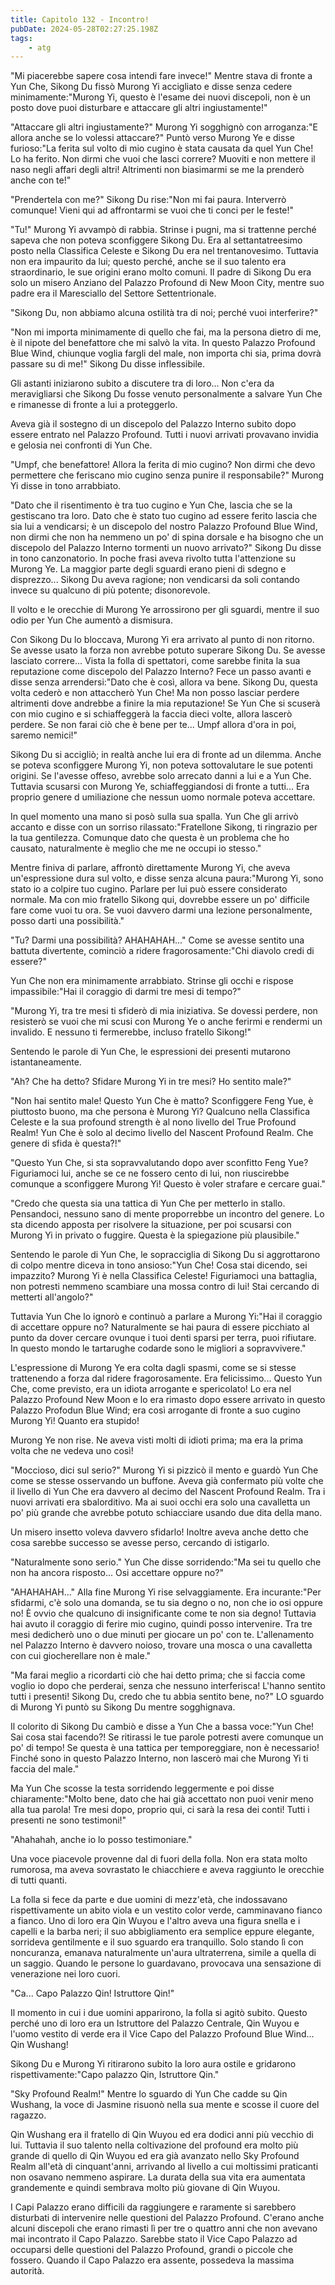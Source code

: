 ```yaml
---
title: Capitolo 132 - Incontro!
pubDate: 2024-05-28T02:27:25.198Z
tags:
    - atg
---
```





"Mi piacerebbe sapere cosa intendi fare invece!" Mentre stava di fronte a Yun Che, Sikong Du fissò Murong Yi accigliato e disse senza cedere minimamente:"Murong Yi, questo è l'esame dei nuovi discepoli, non è un posto dove puoi disturbare e attaccare gli altri ingiustamente!"


"Attaccare gli altri ingiustamente?" Murong Yi sogghignò con arroganza:"E allora anche se lo volessi attaccare?" Puntò verso Murong Ye e disse furioso:"La ferita sul volto di mio cugino è stata causata da quel Yun Che! Lo ha ferito. Non dirmi che vuoi che lasci correre? Muoviti e non mettere il naso negli affari degli altri! Altrimenti non biasimarmi se me la prenderò anche con te!"


"Prendertela con me?" Sikong Du rise:"Non mi fai paura. Interverrò comunque! Vieni qui ad affrontarmi se vuoi che ti conci per le feste!"


"Tu!" Murong Yi avvampò di rabbia. Strinse i pugni, ma si trattenne perché sapeva che non poteva sconfiggere Sikong Du. Era al settantatreesimo posto nella Classifica Celeste e Sikong Du era nel trentanovesimo. Tuttavia non era impaurito da lui; questo perché, anche se il suo talento era straordinario, le sue origini erano molto comuni. Il padre di Sikong Du era solo un misero Anziano del Palazzo Profound di New Moon City, mentre suo padre era il Maresciallo del Settore Settentrionale.


"Sikong Du, non abbiamo alcuna ostilità tra di noi; perché vuoi interferire?"


"Non mi importa minimamente di quello che fai, ma la persona dietro di me, è il nipote del benefattore che mi salvò la vita. In questo Palazzo Profound Blue Wind, chiunque voglia fargli del male, non importa chi sia, prima dovrà passare su di me!" Sikong Du disse inflessibile.


Gli astanti iniziarono subito a discutere tra di loro... Non c'era da meravigliarsi che Sikong Du fosse venuto personalmente a salvare Yun Che e rimanesse di fronte a lui a proteggerlo.


Aveva già il sostegno di un discepolo del Palazzo Interno subito dopo essere entrato nel Palazzo Profound. Tutti i nuovi arrivati provavano invidia e gelosia nei confronti di Yun Che.


"Umpf, che benefattore! Allora la ferita di mio cugino? Non dirmi che devo permettere che feriscano mio cugino senza punire il responsabile?" Murong Yi disse in tono arrabbiato.


"Dato che il risentimento è tra tuo cugino e Yun Che, lascia che se la gestiscano tra loro. Dato che è stato tuo cugino ad essere ferito lascia che sia lui a vendicarsi; è un discepolo del nostro Palazzo Profound Blue Wind, non dirmi che non ha nemmeno un po' di spina dorsale e ha bisogno che un discepolo del Palazzo Interno tormenti un nuovo arrivato?" Sikong Du disse in tono canzonatorio. In poche frasi aveva rivolto tutta l'attenzione su Murong Ye. La maggior parte degli sguardi erano pieni di sdegno e disprezzo... Sikong Du aveva ragione; non vendicarsi da soli contando invece su qualcuno di più potente; disonorevole.


Il volto e le orecchie di Murong Ye arrossirono per gli sguardi, mentre il suo odio per Yun Che aumentò a dismisura.


Con Sikong Du lo bloccava, Murong Yi era arrivato al punto di non ritorno. Se avesse usato la forza non avrebbe potuto superare Sikong Du. Se avesse lasciato correre... Vista la folla di spettatori, come sarebbe finita la sua reputazione come discepolo del Palazzo Interno? Fece un passo avanti e disse senza arrendersi:"Dato che è così, allora va bene. Sikong Du, questa volta cederò e non attaccherò Yun Che! Ma non posso lasciar perdere altrimenti dove andrebbe a finire la mia reputazione! Se Yun Che si scuserà con mio cugino e si schiaffeggerà la faccia dieci volte, allora lascerò perdere. Se non farai ciò che è bene per te... Umpf allora d'ora in poi, saremo nemici!"


Sikong Du si accigliò; in realtà anche lui era di fronte ad un dilemma. Anche se poteva sconfiggere Murong Yi, non poteva sottovalutare le sue potenti origini. Se l'avesse offeso, avrebbe solo arrecato danni a lui e a Yun Che. Tuttavia scusarsi con Murong Ye, schiaffeggiandosi di fronte a tutti... Era proprio genere d umiliazione che nessun uomo normale poteva accettare.


In quel momento una mano si posò sulla sua spalla. Yun Che gli arrivò accanto e disse con un sorriso rilassato:"Fratellone Sikong, ti ringrazio per la tua gentilezza. Comunque dato che questa è un problema che ho causato, naturalmente è meglio che me ne occupi io stesso."


Mentre finiva di parlare, affrontò direttamente Murong Yi, che aveva un'espressione dura sul volto, e disse senza alcuna paura:"Murong Yi, sono stato io a colpire tuo cugino. Parlare per lui può essere considerato normale. Ma con mio fratello Sikong qui, dovrebbe essere un po' difficile fare come vuoi tu ora. Se vuoi davvero darmi una lezione personalmente, posso darti una possibilità."


"Tu? Darmi una possibilità? AHAHAHAH..." Come se avesse sentito una battuta divertente, cominciò a ridere fragorosamente:"Chi diavolo credi di essere?"


Yun Che non era minimamente arrabbiato. Strinse gli occhi e rispose impassibile:"Hai il coraggio di darmi tre mesi di tempo?"


"Murong Yi, tra tre mesi ti sfiderò di mia iniziativa. Se dovessi perdere, non resisterò se vuoi che mi scusi con Murong Ye o anche ferirmi e rendermi un invalido. E nessuno ti fermerebbe, incluso fratello Sikong!"


Sentendo le parole di Yun Che, le espressioni dei presenti mutarono istantaneamente.


"Ah? Che ha detto? Sfidare Murong Yi in tre mesi? Ho sentito male?"


"Non hai sentito male! Questo Yun Che è matto? Sconfiggere Feng Yue, è piuttosto buono, ma che persona è Murong Yi? Qualcuno nella Classifica Celeste e la sua profound strength è al nono livello del True Profound Realm! Yun Che è solo al decimo livello del Nascent Profound Realm. Che genere di sfida è questa?!"


"Questo Yun Che, si sta sopravvalutando dopo aver sconfitto Feng Yue?
Figuriamoci lui, anche se ce ne fossero cento di lui, non riuscirebbe comunque a sconfiggere Murong Yi!
Questo è voler strafare e cercare guai."


"Credo che questa sia una tattica di Yun Che per metterlo in stallo. Pensandoci, nessuno sano di mente proporrebbe un incontro del genere. Lo sta dicendo apposta per risolvere la situazione, per poi scusarsi con Murong Yi in privato o fuggire. Questa è la spiegazione più plausibile."


Sentendo le parole di Yun Che, le sopracciglia di Sikong Du si aggrottarono di colpo mentre diceva in tono ansioso:"Yun Che! Cosa stai dicendo, sei impazzito? Murong Yi è nella Classifica Celeste!
Figuriamoci una battaglia, non potresti nemmeno scambiare una mossa contro di lui! Stai cercando di metterti all'angolo?"


Tuttavia Yun Che lo ignorò e continuò a parlare a Murong Yi:"Hai il coraggio di accettare oppure no? Naturalmente se hai paura di essere picchiato al punto da dover cercare ovunque i tuoi denti sparsi per terra, puoi rifiutare. In questo mondo le tartarughe codarde sono le migliori a sopravvivere."


L'espressione di Murong Ye era colta dagli spasmi, come se si stesse trattenendo a forza dal ridere fragorosamente. Era felicissimo... Questo Yun Che, come previsto, era un idiota arrogante e spericolato! Lo era nel Palazzo Profound New Moon e lo era rimasto dopo essere arrivato in questo Palazzo Profodun Blue Wind; era così arrogante di fronte a suo cugino Murong Yi! Quanto era stupido!


Murong Ye non rise. Ne aveva visti molti di idioti prima; ma era la prima volta che ne vedeva uno così!


"Moccioso, dici sul serio?" Murong Yi si pizzicò il mento e guardò Yun Che come se stesse osservando un buffone. Aveva già confermato più volte che il livello di Yun Che era davvero al decimo del Nascent Profound Realm. Tra i nuovi arrivati era sbalorditivo. Ma ai suoi occhi era solo una cavalletta un po' più grande che avrebbe potuto schiacciare usando due dita della mano.


Un misero insetto voleva davvero sfidarlo! Inoltre aveva anche detto che cosa sarebbe successo se avesse perso, cercando di istigarlo.


"Naturalmente sono serio." Yun Che disse sorridendo:"Ma sei tu quello che non ha ancora risposto... Osi accettare oppure no?"


"AHAHAHAH..." Alla fine Murong Yi rise selvaggiamente. Era incurante:"Per sfidarmi, c'è solo una domanda, se tu sia degno o no, non che io osi oppure no! È ovvio che qualcuno di insignificante come te non sia degno! Tuttavia hai avuto il coraggio di ferire mio cugino, quindi posso intervenire. Tra tre mesi dedicherò uno o due minuti per giocare un po' con te. L'allenamento nel Palazzo Interno è davvero noioso, trovare una mosca o una cavalletta con cui giocherellare non è male."


"Ma farai meglio a ricordarti ciò che hai detto prima; che si faccia come voglio io dopo che perderai, senza che nessuno interferisca! L'hanno sentito tutti i presenti! Sikong Du, credo che tu abbia sentito bene, no?" LO sguardo di Murong Yi puntò su Sikong Du mentre sogghignava.


Il colorito di Sikong Du cambiò e disse a Yun Che a bassa voce:"Yun Che! Sai cosa stai facendo?! Se ritirassi le tue parole potresti avere comunque un po' di tempo! Se questa è una tattica per temporeggiare, non è necessario! Finché sono in questo Palazzo Interno, non lascerò mai che Murong Yi ti faccia del male."


Ma Yun Che scosse la testa sorridendo leggermente e poi disse chiaramente:"Molto bene, dato che hai già accettato non puoi venir meno alla tua parola! Tre mesi dopo, proprio qui, ci sarà la resa dei conti! Tutti i presenti ne sono testimoni!"


"Ahahahah, anche io lo posso testimoniare."


Una voce piacevole provenne dal di fuori della folla. Non era stata molto rumorosa, ma aveva sovrastato le chiacchiere e aveva raggiunto le orecchie di tutti quanti.


La folla si fece da parte e due uomini di mezz'età, che indossavano rispettivamente un abito viola e un vestito color verde, camminavano fianco a fianco. Uno di loro era Qin Wuyou e l'altro aveva una figura snella e i capelli e la barba neri; il suo abbigliamento era semplice eppure elegante, sorrideva gentilmente e il suo sguardo era tranquillo. Solo stando lì con noncuranza, emanava naturalmente un'aura ultraterrena, simile a quella di un saggio. Quando le persone lo guardavano, provocava una sensazione di venerazione nei loro cuori.


"Ca... Capo Palazzo Qin! Istruttore Qin!"


Il momento in cui i due uomini apparirono, la folla si agitò subito. Questo perché uno di loro era un Istruttore del Palazzo Centrale, Qin Wuyou e l'uomo vestito di verde era il Vice Capo del Palazzo Profound Blue Wind... Qin Wushang!


Sikong Du e Murong Yi ritirarono subito la loro aura ostile e gridarono rispettivamente:"Capo palazzo Qin, Istruttore Qin."


"Sky Profound Realm!" Mentre lo sguardo di Yun Che cadde su Qin Wushang, la voce di Jasmine risuonò nella sua mente e scosse il cuore del ragazzo.


Qin Wushang era il fratello di Qin Wuyou ed era dodici anni più vecchio di lui.
Tuttavia il suo talento nella coltivazione del profound era molto più grande di quello di Qin Wuyou ed era già avanzato nello Sky Profound Realm all'età di cinquant'anni, arrivando al livello a cui moltissimi praticanti non osavano nemmeno aspirare. La durata della sua vita era aumentata grandemente e quindi sembrava molto più giovane di Qin Wuyou.


I Capi Palazzo erano difficili da raggiungere e raramente si sarebbero disturbati di intervenire nelle questioni del Palazzo Profound. C'erano anche alcuni discepoli che erano rimasti lì per tre o quattro anni che non avevano mai incontrato il Capo Palazzo. Sarebbe stato il Vice Capo Palazzo ad occuparsi delle questioni del Palazzo Profound, grandi o piccole che fossero. Quando il Capo Palazzo era assente, possedeva la massima autorità.





